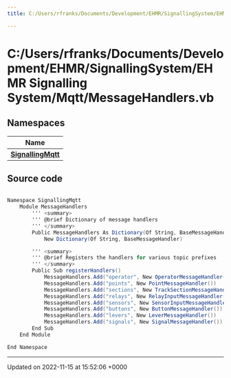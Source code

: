 ```yaml
---
title: C:/Users/rfranks/Documents/Development/EHMR/SignallingSystem/EHMR Signalling System/Mqtt/MessageHandlers.vb

---
```


# C:/Users/rfranks/Documents/Development/EHMR/SignallingSystem/EHMR Signalling System/Mqtt/MessageHandlers.vb



## Namespaces

| Name           |
| -------------- |
| **[SignallingMqtt](/SignallingSystem-doc/vb/Namespaces/namespaceSignallingMqtt/)**  |




## Source code

```csharp

Namespace SignallingMqtt
    Module MessageHandlers
        ''' <summary>
        ''' @brief Dictionary of message handlers
        ''' </summary>
        Public MessageHandlers As Dictionary(Of String, BaseMessageHandler) =
            New Dictionary(Of String, BaseMessageHandler)

        ''' <summary>
        ''' @brief Registers the handlers for various topic prefixes
        ''' </summary>
        Public Sub registerHandlers()
            MessageHandlers.Add("operator", New OperatorMessageHandler())
            MessageHandlers.Add("points", New PointMessageHandler())
            MessageHandlers.Add("sections", New TrackSectionMessageHandler())
            MessageHandlers.Add("relays", New RelayInputMessageHandler())
            MessageHandlers.Add("sensors", New SensorInputMessageHandler())
            MessageHandlers.Add("buttons", New ButtonMessageHandler())
            MessageHandlers.Add("levers", New LeverMessageHandler())
            MessageHandlers.Add("signals", New SignalMessageHandler())
        End Sub
    End Module

End Namespace
```


-------------------------------

Updated on 2022-11-15 at 15:52:06 +0000
